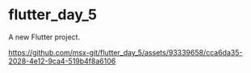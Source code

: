 # flutter_day_5

A new Flutter project.



https://github.com/msx-git/flutter_day_5/assets/93339658/cca6da35-2028-4e12-9ca4-519b4f8a6106

